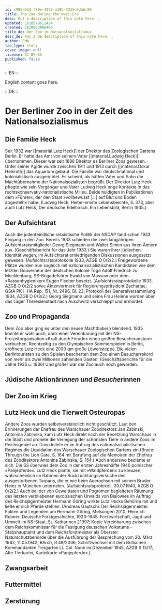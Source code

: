 ```yaml
---
id: c905a53d-f89e-4237-a19b-3315c6da6c80
title: The Zoo during the Nazi-Era
desc: Put a description of this note here...
updated: 1618579611424
created: 1618503086406
title_de: Der Zoo im Nationalsozialismus
desc_de: Put a DE description of this note here...
author: CMW
tao_type: story
cover_image: null
license: CC BY-SA
published: false
---
```


:::EN:::

English content goes here.

:::DE:::

# Der Berliner Zoo in der Zeit des Nationalsozialismus

## Die Familie Heck

Seit 1932 war [[material.Lutz Heck]] der Direktor des Zoologischen Gartens Berlin. Er hatte das Amt von seinem Vater [[material.Ludwig Heck]] übernommen. Dieser war seit 1888 Direktor es Berliner Zoos gewesen. Unter seiner Ägide wurde zwischen 1911 und 1913 durch [[material.Oskar Heinroth]] das Aquarium gebaut. Die Familie war deutschnational und kolonialistisch ausgerichtet. Es scheint, als hätten Vater und Sohn die Machtübernahme der Nationalsozialisten begrüßt. Der Direktor Lutz Heck pflegte wie sein Vorgänger und Vater Ludwig Heck enge Kontakte in das rechtskonservativ-nationalistische Milieu. Beide huldigten in Publikationen dem »Führer«, der den Staat »vollbewusst […] auf Blut und Boden abgestellt« habe. (Ludwig Heck: Heiter-ernste Lebensbeichte, S. 373, aber auch Lutz Heck, Der deutsche Edelhirsch. Ein Lebensbild, Berlin 1935.)

## Der Aufsichtsrat

Auch die judenfeindliche rassistische Politik der NSDAP fand schon 1933 Eingang in den Zoo. Bereits 1933 schieden die zwei langjährigen Aufsichtsratsmitglieder Georg Siegmann und Walter Simon aus ihren Ämtern aus. (Geschäftsbericht für das Jahr 1933.) Sie waren ihrer jüdischen Identität wegen, im Aufsichtsrat erniedrigenden Diskussionen ausgesetzt gewesen. (Aufsichtsratsprotokolle 1933, AZGB O 0/2/2.) Freigewordene Plätze wurden nun sogleich mit nationalsozialistischen Kandidaten wie dem  letzten Gouverneur der deutschen Kolonie Togo Adolf Friedrich zu Mecklenburg, SS-Brigadeführer Ewald von Massow oder dem »Rassenhygieniker« Eugen Fischer besetzt. (Aufsichtsratsprotokolle 1933, AZGB O 0/2/2 sowie Aktenvermerk für Regierungspräsident Zachariae, GStA PK I. HA Rep. 151, Nr. 2496, Bl. 23; Protokoll der Generalversammlung 1934, AZGB O 0/3/2.) Georg Siegmann und seine Frau Helene wurden über das Lager Theresienstadt nach Auschwitz verschleppt und ermordet.

## Zoo und Propaganda

Dem Zoo aber ging es unter den neuen Machthabern blendend. 1935 konnte er wohl auch, dank einer Vereinbarung mit der NS-Freizeitorganisation »Kraft durch Freude« einen großen Besucheransturm verbuchen. Rechtzeitig zu den Olympischen Sommerspielen in Berlin, eröffnete Lutz Heck eine 2000 qm große Löwensteppe. Die vielen Berlintouristen zu den Spielen bescherten dem Zoo einen Besucherrekord von mehr als zwei Millionen zahlenden Gästen. (Geschäftsberichte für die Jahre 1935 u. 1936) Und größer war der Zoo auch noch geworden.

## Jüdische Aktionär*innen und Besucher*innen

## Der Zoo im Krieg

## Lutz Heck und die Tierwelt Osteuropas

Andere Zoos wurden selbstverständlich nicht geschützt. Laut den Erinnerungen der Ehefrau des Warschauer Zoodirektors Jan Zabinski, Antonina Zabinska, kam Lutz Heck direkt nach der Besetzung Warschaus in die Stadt und ordnete die Verlegung der schönsten Tiere in andere Zoos im Reichsgebiet an. Dann leitete er im Auftrag des nationalsozialistischen Regimes die Liquidation des Warschauer Zoologischen Gartens ein.(Bruce: Through the Lion Gate, S. 164 mit Berufung auf die Memoiren der Ehefrau des Zoodirektors Antonina Zabinska, S. 164.) Auch anderswo bediente er sich. Die SS überwies dem Zoo in der ersten Jahreshälfte 1940 polnischer »Panjepferde«. Lutz Heck plante, sie mit »Waldpferden« zu kreuzen, wahrscheinlich im Rahmen der Rückzüchtungsversuche des ausgestorbenen Tarpans, die er wie beim Auerochsen mit seinem Bruder Heinz in München unternahm. (Aufsichtsratsprotokoll, 30.07.1940, AZGB O 0/2/2.) Auch bei der von Gewalttaten und Pogromen begleiteten Räumung des letzten verbliebenen europäischen Urwalds von Bialowies im Auftrag des Reichsjägermeister Hermann Göring wirkte Lutz Hecks Behörde mit und ließe er sich Pferde stehlen. (Andreas Gautschi: Der Reichsjägermeister. Fakten und Legenden um Hermann Göring, Melsungen 2010; Heinrich Rubner: Deutsche Forstgeschichte, 1933-1945. Forstwirtschaft, Jagd und Umwelt im NS-Staat, St. Katharinen 21997; Kopie Vereinbarung zwischen dem Reichskommissar für die Festigung deutschen Volkstums - Stabshauptamt und dem Reichsforstmeister als Oberster Naturschutzbehörde über die Ausführung der Besprechung vom 20. März 1942, 11.05.1942, BArch, R 49/2066; Schriftwechsel mit dem Britischen Kommandanten Tiergarten Lt. Col. Nunn im Dezember 1945, AZGB S 15/17; Alte Tierkartei, Karteikarte »Panjepferde«.)

## Zwangsarbeit

## Futtermittel

## Zerstörung
